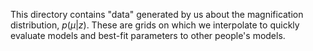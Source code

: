 This directory contains "data" generated by us about the magnification distribution, $p(\mu|z)$. These are grids on which we interpolate to quickly evaluate models and best-fit parameters to other people's models.